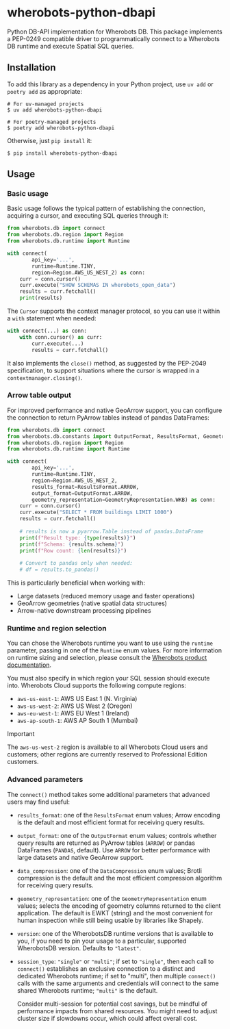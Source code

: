 # wherobots-python-dbapi

Python DB-API implementation for Wherobots DB. This package implements a
PEP-0249 compatible driver to programmatically connect to a Wherobots DB
runtime and execute Spatial SQL queries.

## Installation

To add this library as a dependency in your Python project, use `uv add`
or `poetry add` as appropriate:

```
# For uv-managed projects
$ uv add wherobots-python-dbapi

# For poetry-managed projects
$ poetry add wherobots-python-dbapi
```

Otherwise, just `pip install` it:

```
$ pip install wherobots-python-dbapi
```

## Usage

### Basic usage

Basic usage follows the typical pattern of establishing the connection,
acquiring a cursor, and executing SQL queries through it:

```python
from wherobots.db import connect
from wherobots.db.region import Region
from wherobots.db.runtime import Runtime

with connect(
        api_key='...',
        runtime=Runtime.TINY,
        region=Region.AWS_US_WEST_2) as conn:
    curr = conn.cursor()
    curr.execute("SHOW SCHEMAS IN wherobots_open_data")
    results = curr.fetchall()
    print(results)
```

The `Cursor` supports the context manager protocol, so you can use it
within a `with` statement when needed:

```python
with connect(...) as conn:
    with conn.cursor() as curr:
        curr.execute(...)
        results = curr.fetchall()
```

It also implements the `close()` method, as suggested by the PEP-2049
specification, to support situations where the cursor is wrapped in a
`contextmanager.closing()`.

### Arrow table output

For improved performance and native GeoArrow support, you can configure
the connection to return PyArrow tables instead of pandas DataFrames:

```python
from wherobots.db import connect
from wherobots.db.constants import OutputFormat, ResultsFormat, GeometryRepresentation
from wherobots.db.region import Region
from wherobots.db.runtime import Runtime

with connect(
        api_key='...',
        runtime=Runtime.TINY,
        region=Region.AWS_US_WEST_2,
        results_format=ResultsFormat.ARROW,
        output_format=OutputFormat.ARROW,
        geometry_representation=GeometryRepresentation.WKB) as conn:
    curr = conn.cursor()
    curr.execute("SELECT * FROM buildings LIMIT 1000")
    results = curr.fetchall()
    
    # results is now a pyarrow.Table instead of pandas.DataFrame
    print(f"Result type: {type(results)}")
    print(f"Schema: {results.schema}")
    print(f"Row count: {len(results)}")
    
    # Convert to pandas only when needed:
    # df = results.to_pandas()
```

This is particularly beneficial when working with:
* Large datasets (reduced memory usage and faster operations)
* GeoArrow geometries (native spatial data structures)
* Arrow-native downstream processing pipelines

### Runtime and region selection

You can chose the Wherobots runtime you want to use using the `runtime`
parameter, passing in one of the `Runtime` enum values. For more
information on runtime sizing and selection, please consult the
[Wherobots product documentation](https://docs.wherobots.com).

You must also specify in which region your SQL session should execute
into. Wherobots Cloud supports the following compute regions:

* `aws-us-east-1`: AWS US East 1 (N. Virginia)
* `aws-us-west-2`: AWS US West 2 (Oregon)
* `aws-eu-west-1`: AWS EU West 1 (Ireland)
* `aws-ap-south-1`: AWS AP South 1 (Mumbai)

> [!IMPORTANT]
> The `aws-us-west-2` region is available to all Wherobots Cloud users
> and customers; other regions are currently reserved to Professional
> Edition customers.

### Advanced parameters

The `connect()` method takes some additional parameters that advanced
users may find useful:

* `results_format`: one of the `ResultsFormat` enum values;
    Arrow encoding is the default and most efficient format for
    receiving query results.
* `output_format`: one of the `OutputFormat` enum values; controls
    whether query results are returned as PyArrow tables (`ARROW`) or 
    pandas DataFrames (`PANDAS`, default). Use `ARROW` for better
    performance with large datasets and native GeoArrow support.
* `data_compression`: one of the `DataCompression` enum values; Brotli
    compression is the default and the most efficient compression
    algorithm for receiving query results.
* `geometry_representation`: one of the `GeometryRepresentation` enum
    values; selects the encoding of geometry columns returned to the
    client application. The default is EWKT (string) and the most
    convenient for human inspection while still being usable by
    libraries like Shapely.
* `version`: one of the WherobotsDB runtime versions that is available
    to you, if you need to pin your usage to a particular, supported
    WherobotsDB version. Defaults to `"latest"`.
* `session_type`: `"single"` or `"multi"`; if set to `"single"`, then
   each call to `connect()` establishes an exclusive connection to a
   distinct and dedicated Wherobots runtime; if set to "multi", then
   multiple `connect()` calls with the same arguments and credentials
   will connect to the same shared Wherobots runtime; `"multi"` is the
   default.

   Consider multi-session for potential cost savings, but be mindful of
   performance impacts from shared resources. You might need to adjust
   cluster size if slowdowns occur, which could affect overall cost.
